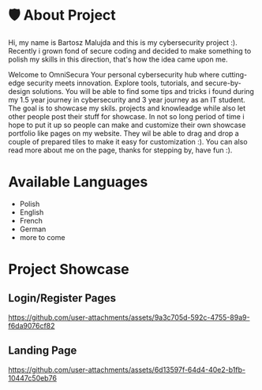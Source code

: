 # 🛡️ About Project

Hi, my name is Bartosz Malujda and this is my cybersecurity project :). 
Recently i grown fond of secure coding and decided to make something to polish my skills in this direction, that's how the idea came upon me.

Welcome to OmniSecura Your personal cybersecurity hub where cutting-edge security meets innovation. Explore tools, tutorials, and secure-by-design solutions.
You will be able to find some tips and tricks i found during my 1.5 year journey in cybersecurity and 3 year journey as an IT student. 
The goal is to showcase my skils. projects and knowleadge while also let other people post their stuff for showcase.
In not so long period of time i hope to put it up so people can make and customize their own showcase portfolio like pages on my website. 
They wil be able to drag and drop a couple of prepared tiles to make it easy for customization :).
You can also read more about me on the page, thanks for stepping by, have fun :).

# Available Languages
- Polish
- English
- French
- German
- more to come

# Project Showcase

## Login/Register Pages
https://github.com/user-attachments/assets/9a3c705d-592c-4755-89a9-f6da9076cf82

## Landing Page
https://github.com/user-attachments/assets/6d13597f-64d4-40e2-b1fb-10447c50eb76



